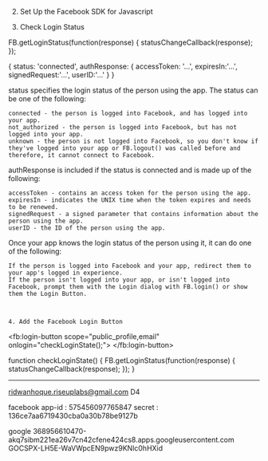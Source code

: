 
2. Set Up the Facebook SDK for Javascript
<script>
  window.fbAsyncInit = function() {
    FB.init({
      appId      : '{your-app-id}',
      cookie     : true,
      xfbml      : true,
      version    : '{api-version}'
    });
      
    FB.AppEvents.logPageView();   
      
  };

  (function(d, s, id){
     var js, fjs = d.getElementsByTagName(s)[0];
     if (d.getElementById(id)) {return;}
     js = d.createElement(s); js.id = id;
     js.src = "https://connect.facebook.net/en_US/sdk.js";
     fjs.parentNode.insertBefore(js, fjs);
   }(document, 'script', 'facebook-jssdk'));
</script>

3. Check Login Status

FB.getLoginStatus(function(response) {
    statusChangeCallback(response);
});



{
    status: 'connected',
    authResponse: {
        accessToken: '...',
        expiresIn:'...',
        signedRequest:'...',
        userID:'...'
    }
}



status specifies the login status of the person using the app. The status can be one of the following:

    connected - the person is logged into Facebook, and has logged into your app.
    not_authorized - the person is logged into Facebook, but has not logged into your app.
    unknown - the person is not logged into Facebook, so you don't know if they've logged into your app or FB.logout() was called before and therefore, it cannot connect to Facebook. 

authResponse is included if the status is connected and is made up of the following:

    accessToken - contains an access token for the person using the app.
    expiresIn - indicates the UNIX time when the token expires and needs to be renewed.
    signedRequest - a signed parameter that contains information about the person using the app.
    userID - the ID of the person using the app. 

Once your app knows the login status of the person using it, it can do one of the following:

    If the person is logged into Facebook and your app, redirect them to your app's logged in experience.
    If the person isn't logged into your app, or isn't logged into Facebook, prompt them with the Login dialog with FB.login() or show them the Login Button. 



    4. Add the Facebook Login Button

    
<fb:login-button 
  scope="public_profile,email"
  onlogin="checkLoginState();">
</fb:login-button>


function checkLoginState() {
  FB.getLoginStatus(function(response) {
    statusChangeCallback(response);
  });
}

-----------------------------

ridwanhoque.riseuplabs@gmail.com
D4

facebook
app-id : 575456097765847
secret : 136ce7aa6719430cba0a30b78be9127b

google
368956610470-akq7sibm221ea26v7cn42cfene424cs8.apps.googleusercontent.com
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
